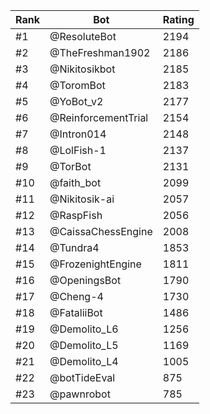 Rank|Bot|Rating
---|---|---
#1|@ResoluteBot|2194
#2|@TheFreshman1902|2186
#3|@Nikitosikbot|2185
#4|@ToromBot|2183
#5|@YoBot_v2|2177
#6|@ReinforcementTrial|2154
#7|@Intron014|2148
#8|@LolFish-1|2137
#9|@TorBot|2131
#10|@faith_bot|2099
#11|@Nikitosik-ai|2057
#12|@RaspFish|2056
#13|@CaissaChessEngine|2008
#14|@Tundra4|1853
#15|@FrozenightEngine|1811
#16|@OpeningsBot|1790
#17|@Cheng-4|1730
#18|@FataliiBot|1486
#19|@Demolito_L6|1256
#20|@Demolito_L5|1169
#21|@Demolito_L4|1005
#22|@botTideEval|875
#23|@pawnrobot|785
